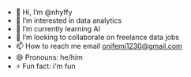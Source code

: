 - 👋 Hi, I’m @nhyffy
- 👀 I’m interested in data analytics
- 🌱 I’m currently learning AI
- 💞️ I’m looking to collaborate on freelance data jobs
- 📫 How to reach me email onifemi1230@gmail.com
- 😄 Pronouns: he/him
- ⚡ Fun fact: i'm fun

<!---
nhyffy/nhyffy is a ✨ special ✨ repository because its `README.md` (this file) appears on your GitHub profile.
You can click the Preview link to take a look at your changes.
--->
